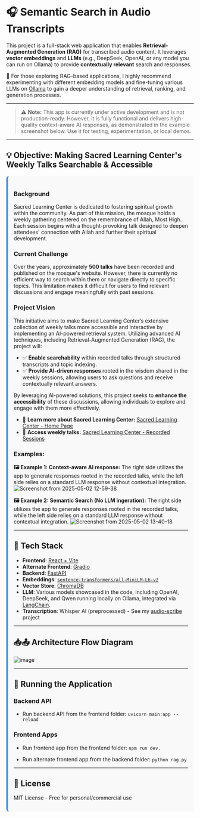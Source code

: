 # 🎧 Semantic Search in Audio Transcripts
This project is a full-stack web application that enables **Retrieval-Augmented Generation (RAG)** for transcribed audio content. It leverages **vector embeddings** and **LLMs** (e.g., DeepSeek, OpenAI, or any model you can run on Ollama) to provide **contextually relevant** search and responses.  

📝 For those exploring RAG-based applications, I highly recommend experimenting with different embedding models and fine-tuning various LLMs on [Ollama](https://ollama.com/) to gain a deeper understanding of retrieval, ranking, and generation processes.

---
> ⚠️ **Note:** This app is currently under active development and is not production-ready. However, it is fully functional and delivers high-quality context-aware AI responses, as demonstrated in the example screenshot below. Use it for testing, experimentation, or local demos.
---


## 💡 Objective: Making Sacred Learning Center's Weekly Talks Searchable & Accessible 

<div style="background-color:#f9f9f9; padding:15px; border-radius:8px; border-left:5px solid #4A90E2;">

### **Background**  
Sacred Learning Center is dedicated to fostering spiritual growth within the community. As part of this mission, the mosque holds a weekly gathering centered on the remembrance of Allah, Most High. Each session begins with a thought-provoking talk designed to deepen attendees' connection with Allah and further their spiritual development. 

### **Current Challenge**  
Over the years, approximately **500 talks** have been recorded and published on the mosque's website. However, there is currently no efficient way to search within them or navigate directly to specific topics. This limitation makes it difficult for users to find relevant discussions and engage meaningfully with past sessions.  

### **Project Vision**  
This initiative aims to make Sacred Learning Center’s extensive collection of weekly talks more accessible and interactive by implementing an AI-powered retrieval system. Utilizing advanced AI techniques, including Retrieval-Augmented Generation (RAG), the project will:  

  - ✅ **Enable searchability** within recorded talks through structured transcripts and topic indexing.  
  - ✅ **Provide AI-driven responses** rooted in the wisdom shared in the weekly sessions, allowing users to ask questions and receive contextually relevant answers.  

By leveraging AI-powered solutions, this project seeks to **enhance the accessibility** of these discussions, allowing individuals to explore and engage with them more effectively.  

 - 🔗 **Learn more about Sacred Learning Center:** [Sacred Learning Center - Home Page](https://www.sacredlearning.org)  
 - 🔗 **Access weekly talks:** [Sacred Learning Center - Recorded Sessions](https://www.sacredlearning.org/talks/)  


### **Examples:**  
**🖼️  Example 1: Context-aware AI response:** The right side utilizes the app to generate responses rooted in the recorded talks, while the left side relies on a standard LLM response without contextual integration.
![Screenshot from 2025-05-02 12-59-38](https://github.com/user-attachments/assets/0374d6a7-b844-43c2-9cbb-9439ad2c4003)

**🖼️  Example 2: Semantic Search (No LLM ingeration):** The right side utilizes the app to generate responses rooted in the recorded talks, while the left side relies on a standard LLM response without contextual integration.
![Screenshot from 2025-05-02 13-40-18](https://github.com/user-attachments/assets/5ba02fcf-9308-48fd-a451-49cf328c4d6a)

---

## 🔧 Tech Stack

- **Frontend**: [React + Vite](https://react.dev/learn/build-a-react-app-from-scratch#vite)  
- **Alternate Frontend**: [Gradio](https://www.gradio.app/docs)
- **Backend**: [FastAPI](https://fastapi.tiangolo.com/)
- **Embeddings**: [`sentence-transformers/all-MiniLM-L6-v2`](https://huggingface.co/sentence-transformers/all-MiniLM-L6-v2)  
- **Vector Store**: [ChromaDB](https://docs.trychroma.com/docs/overview/introduction)  
- **LLM**: Various models showcased in the code, including OpenAI, DeepSeek, and Qwen running locally on Ollama, integrated via [LangChain](https://www.langchain.com/).
- **Transcription**: Whisper AI (preprocessed)  - See my [audio-scribe](https://github.com/talhashah/audio-scribe) project 

---

## 📥📤 Architecture Flow Diagram

![image](https://github.com/user-attachments/assets/f855a289-9b48-4336-af10-a7813d1a3b34)

---
## 🚀 Running the Application

### Backend API
- Run backend API from the frontend folder:
  `uvicorn main:app --reload`

### Frontend Apps
- Run frontend app from the frontend folder:
  `npm run dev.`

- Run alternate frontend app from the backend folder:
  `python rag.py`

---

## 📜 License

MIT License - Free for personal/commercial use

